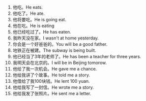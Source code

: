 1. 他吃。He eats.
2. 他吃了。He ate.
3. 他将要吃。He is going eat.
4. 他在吃。He is eating
5. 他已经吃过了。He has eaten.
6. 我昨天没在家。I wasn't at home yesterday.
7. 你会是一个好爸爸的。You will be a good father.
8. 地铁正在被建。The subway is being built.
9. 他已经当了3年的老师了。He has been a teacher for three years.
10. 我明天会在北京的。I will be in Beijing tomorow.
11. 他给了我一次机会。He gave me a chance.
12. 他给我讲了个故事。He told me a story.
13. 他借给了我100块钱。He lent 100 yuan.
14. 他给我写了一封信。He wrote me a story.
15. 他给我发了张照片。He sent me a letter.